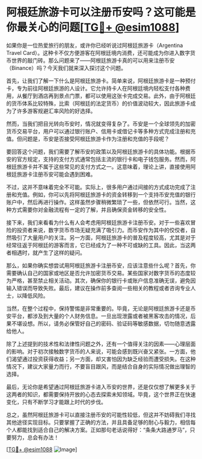# 阿根廷旅游卡可以注册币安吗？这可能是你最关心的问题[[TG💪+ @esim1088](https://t.me/s/esim1088)]

如果你是一位热爱旅行的朋友，或许你已经听说过阿根廷旅游卡（Argentina Travel Card）。这种卡不仅方便游客在阿根廷境内消费，还可能成为你进入数字货币世界的敲门砖。那么问题来了——阿根廷旅游卡真的可以用来注册币安（Binance）吗？今天我们就来深入探讨这个问题。

首先，让我们了解一下什么是阿根廷旅游卡。简单来说，阿根廷旅游卡是一种预付卡，专为前往阿根廷旅游的人设计。它允许持卡人在阿根廷境内轻松支付各种费用，从餐厅到酒店再到景点门票，都可以使用这张卡完成交易。此外，由于阿根廷的货币体系比较特殊，比索（阿根廷的法定货币）的价值波动较大，因此旅游卡成为了许多游客规避汇率风险的好选择。

然而，当我们把目光转向币安时，情况就变得复杂了。币安是一个全球领先的加密货币交易平台，用户可以通过银行账户、信用卡或借记卡等多种方式完成注册和充值。但问题是，币安是否接受阿根廷旅游卡作为注册和充值的手段呢？

要回答这个问题，我们需要了解币安的政策以及阿根廷旅游卡的具体功能。根据币安的官方规定，支持的支付方式通常包括主流的银行卡和电子钱包服务。然而，阿根廷旅游卡并不属于这些常见的支付方式之一。这意味着，理论上讲，直接使用阿根廷旅游卡注册币安可能会遇到困难。

不过，这并不意味着完全不可能。实际上，很多用户通过间接的方式成功完成了注册和充值。例如，你可以先将阿根廷旅游卡的资金转移到一个支持币安充值的银行账户中，然后再进行操作。这样虽然步骤稍微繁琐了一些，但依然可行。当然，这种方式需要你对金融流程有一定的了解，并且确保资金转移的安全性。

接下来，我们来看看为什么有人会考虑用阿根廷旅游卡注册币安。对于一些喜欢冒险的投资者来说，数字货币市场无疑充满了吸引力。而币安作为其中的佼佼者，自然吸引了大量用户的关注。另一方面，阿根廷旅游卡的普及程度较高，尤其是对于经常往返于阿根廷的游客而言，它已经成为了一种不可或缺的工具。因此，当这两者相遇时，就产生了这样的疑问。

那么，如果你确实想尝试用阿根廷旅游卡注册币安，应该注意些什么呢？首先，你需要确认自己的国家或地区是否允许加密货币交易。某些国家对数字货币的态度较为严格，甚至禁止相关活动。其次，确保你的银行卡或账户信息准确无误，避免因输入错误而导致失败。最后，建议在操作前多查阅一些相关的教程或者咨询专业人士，以降低风险。

当然，在整个过程中，保持警惕是非常重要的。毕竟，无论是阿根廷旅游卡还是币安平台，都涉及到大量的个人财务信息。一旦出现泄露或者被黑客攻击的情况，后果不堪设想。所以，请务必保管好自己的密码、验证码等敏感数据，切勿随意透露给他人。

除了上述提到的技术性和法律性问题之外，还有一个值得关注的因素——心理层面的影响。对于初次接触数字货币的人来说，可能会感到既兴奋又紧张。一方面，他们渴望通过投资获得收益；另一方面，却又害怕因为缺乏经验而遭受损失。在这种情况下，建议大家量力而行，不要盲目跟风，而是结合自身的实际情况做出理智的选择。

最后，无论你是希望通过阿根廷旅游卡进入币安的世界，还是仅仅想了解更多关于这两者的知识，都需要保持开放的心态去探索未知领域。毕竟，这个世界正在快速变化，只有不断学习才能跟上时代的步伐。

总之，虽然阿根廷旅游卡可以直接注册币安的可能性较低，但这并不妨碍我们寻找其他途径实现目标。只要掌握了正确的方法，并且具备足够的耐心与毅力，相信每个人都能找到适合自己的解决方案。正如那句老话说得好：“条条大路通罗马”，只要努力，总会有办法！

[[TG💪+ @esim1088](https://t.me/s/esim1088) ![Image](https://i.postimg.cc/4NQfJmqS/Snipaste-2025-05-13-00-14-12.png)]